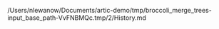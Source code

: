 /Users/nlewanow/Documents/artic-demo/tmp/broccoli_merge_trees-input_base_path-VvFNBMQc.tmp/2/History.md